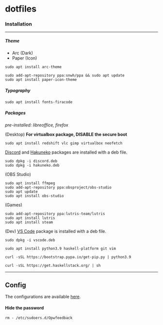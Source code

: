 # dotfiles

### Installation
---

##### Theme
- Arc (Dark)
- Paper (Icon)

```
sudo apt install arc-theme
```
```
sudo add-apt-repository ppa:snwh/ppa && sudo apt update
sudo apt install paper-icon-theme
```

##### Typography
```
sudo apt install fonts-firacode
```

##### Packages
*pre-installed: libreoffice, firefox*

(Desktop)
**For virtualbox package, DISABLE the secure boot**
```
sudo apt install redshift vlc gimp virtualbox neofetch
```
[Discord](https://discord.com/) and [Hakuneko](https://github.com/manga-download/hakuneko/releases/tag/v6.1.7) packages are installed with a deb file.
```
sudo dpkg -i discord.deb
sudo dpkg -i hakuneko.deb
``` 

(OBS Studio)
```
sudo apt install ffmpeg
sudo add-apt-repository ppa:obsproject/obs-studio
sudo apt update
sudo apt install obs-studio
```

(Games)
```
sudo add-apt-repository ppa:lutris-team/lutris
sudo apt install lutris
sudo apt install steam
```

(Dev)
[VS Code](https://code.visualstudio.com/) package is installed with a deb file.
```
sudo dpkg -i vscode.deb
```

```
sudo apt install python3.9 haskell-platform git vim
```

```
curl -sSL https://bootstrap.pypa.io/get-pip.py | python3.9
```

```
curl -sSL https://get.haskellstack.org/ | sh
```

---

## Config

The configurations are available [here](here).

#### Hide the password
```
rm - /etc/sudoers.d/Opwfeedback
```
